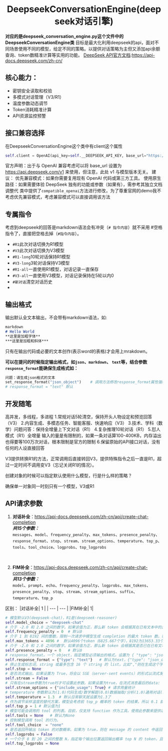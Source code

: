 # <center>DeepseekConversationEngine(deepseek对话引擎)</center>
**对应的是deepseek_conversation_engine.py这个文件中的DeepseekConversationEngine类**
目标是最大化利用deepseek的api，面对不同场景使用不同的模型，给定不同的策略。以提供对话策略为主但又添加api余额查询、token数精准计算等实用的功能。
[DeepSeek API官方文档](https://api-docs.deepseek.com/zh-cn/):https://api-docs.deepseek.com/zh-cn/
## 核心能力：
- 密钥安全读取和校验
- 多模式对话管理（V3/R1）
- 温度参数动态调节
- Token消耗精准计算
- API资源监控预警
  
## 接口兼容选择
在DeepseekConversationEngine这个类中有client这个属性
```python
self.client = OpenAI(api_key=self.__DEEPSEEK_API_KEY, base_url="https://api.deepseek.com")
```
官方声明：出于与 OpenAI 兼容考虑可以将 base_url 设置为 https://api.deepseek.com/v1 来使用，但注意，此处 v1 与模型版本无关。
建议：
优先兼容模式：如果你需要复用现有 OpenAI 代码或第三方工具。
使用原生路径：如果需要体验 DeepSeek 独有的功能或参数（如果有），需参考其独立文档调整代
类中提供了`compatible_openai`方法进行修改，为了尊重官网的demo我不考虑优先兼容模式，考虑兼容模式可以直接调用该方法

## 专属指令
考虑到deepseek的回答是markdown语法会有冲突（`# 指令内容`）就不采用 #空格指令了，直接把空格去掉（`#指令内容`）。
- `#R1`此次对话切换为R1模型
- `#V3`此次对话切换为V3模型
- `#R1-long`10轮对话保持R1模型
- `#V3-long`3轮对话保持V3模型
- `#R1-all`一直使用R1模型，对话记录一直保存
- `#V3-all`一直使用V3模型，对话记录保持在5轮以内0
- `#新对话`清空对话历史
- 

## 输出格式
输出默认全文本输出，不会带有markdown语法，如:
```markdown
markdown
# Hello World
**这里是加粗字体**
***这里是加粗和斜体***
```
只有在输出代码或必要的文本创作(表示word的表格)才会用上mrakdown。

**可以在提问的时候指定输出格式，如`json`、`markdown`、 `text`等，结合参数`response_format`能确保生成格式如：**
```python
问题：请生成json格式的文本
set_response_format("json_object")    # 调用方法修改response_format属性强制输出json格式的回答
# response_format = "text" 默认 
```

## 开发随笔
高并发，多线程，多进程
1.常规对话5轮清空，保持开头人物设定和预览回答（V3）
2.内容生成、多模态任务、智能客服、快速响应（V3）
3.技术、学科（数学）问题问答：保持全增量上下文对话（R1）
4.复杂推理10轮对话（R1）
5.怼人模式（R1）全增量
输入的量是有限制的，如果一条对话算100-400KB，内存溢出也得要等100万次对话，根本限制是官方的限制
6.保留原始的API接口对话，没有任何的人设直接回答

V3提供转换R1的方法，正常调用后直接转回V3，提供特殊指令之后一直是R1，超过一定时间不调用变V3（忘记关闭R1的情况）。

创建对象的时候可以指定默认使用什么模型，行是什么样的策略？

确保单一对象同一时刻只有一个模型，V3或R1

## API请求参数
1. **对话补全**：https://api-docs.deepseek.com/zh-cn/api/create-chat-completion  
***共15个参数：***  
`messages`、`model`、`frequency_penalty`、`max_tokens`、`presence_penalty`、`response_format`、`stop`、`stream`、`stream_options`、`temperature`、`top_p`、`tools`、`tool_choice`、`logprobs`、`top_logprobs`

<br>

2. **FIM补全**：https://api-docs.deepseek.com/zh-cn/api/create-chat-completion  
***共13个参数：***  
`model`、`prompt`、`echo`、`frequency_penalty`、`logprobs`、`max_tokens`、`presence_penalty`、`stop`、`stream`、`stream_options`、`suffix`、`temperature`、`top_p`

区别：
|对话补全| 1 |
| --- | --- |
|FIM补全| 1|
```python
# 模型默认V3(deepseek-chat)，R1是(deepseek-reasoner)
self.model_choice = "deepseek-chat"
# 介于 -2.0 和 2.0 之间的数字。如果该值为正，那么新 token 会根据其在已有文本中的出现频率受到相应的惩罚，降低模型重复相同内容的可能性。
self.frequency_penalty = 0  # 默认0
# 介于 1 到 8192 间的整数，限制一次请求中模型生成 completion 的最大 token 数。输入 token 和输出 token 的总长度受模型的上下文长度的限制。
self.max_tokens = 4096 #  默认4096个token（6825.667个字），8192为13653.33个字
# 介于 -2.0 和 2.0 之间的数字。如果该值为正，那么新 token 会根据其是否已在已有文本中出现受到相应的惩罚，从而增加模型谈论新主题的可能性。
self.presence_penalty = 0   # 默认0
# response_format。一个 object，指定模型必须输出的格式。设置为 { "type": "json_object" } 以启用 JSON 模式，该模式保证模型生成的消息是有效的 JSON。
self.response_format = {"type": "text"}   # 默认为text，{"type": "json_object"}强制 JSON 输出
# 停止生成标志词，string 或最多包含 16 个 string 的 list。比如","则在生成这个字符 前 就停止生成
self.stop = None
# 是否流式输出。如果设置为 True，将会以 SSE（server-sent events）的形式以流式发送消息增量。消息流以 data: [DONE] 结尾。
self.stream = False
# 只有在stream参数为true时才可设置此参数。如果设置为true，在流式消息最后的data: [DONE] 之前将会传输一个额外的块。此块上的 usage 字段显示整个请求的 token 使用统计信息
self.stream_options = {"include_usage": True} # 请求用量统计
# temperature 参数默认为(1.0)代码生成/数学解题(0.0)数据抽取/分析(1.0)通用对话(1.3)翻译(1.3)创意类写作/诗歌创作(1.5)
self.temperature = 1.3  # 默认日常聊天就设置为1.3了
# 作为调节采样温度的替代方案，模型会考虑前 top_p 概率的 token 的结果。所以 0.1 就意味着只有包括在最高 10% 概率中的 token 会被考虑。 我们通常建议修改这个值或者更改 temperature，但不建议同时对两者进行修改。
self.top_p = 1 # 默认值为1
# 模型可能会调用的 tool 的列表。目前，仅支持 function 作为工具。使用此参数来提供以 JSON 作为输入参数的 function 列表。最多支持 128 个 function。
self.tools = None   # 默认为None
# 控制模型调用 tool 的行为。
self.tool_choice  = "none"
# 是否返回所输出 token 的对数概率。如果为 true，则在 message 的 content 中返回每个输出 token 的对数概率。
self.logprobs = False
# 一个介于 0 到 20 之间的整数 N，指定每个输出位置返回输出概率 top N 的 token，且返回这些 token 的对数概率。指定此参数时，logprobs 必须为 true。
self.top_logprobs = None
```
